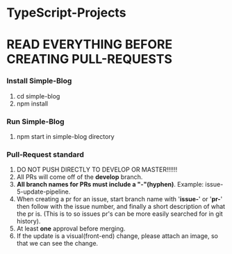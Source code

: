 # TypeScript-Projects

# READ EVERYTHING BEFORE CREATING PULL-REQUESTS

### Install Simple-Blog
1. cd simple-blog
2. npm install

### Run Simple-Blog
1. npm start in simple-blog directory

### Pull-Request standard
1. DO NOT PUSH DIRECTLY TO DEVELOP OR MASTER!!!!!!
1. All PRs will come off of the __develop__ branch.
1. __All branch names for PRs must include a "-"(hyphen)__. Example: issue-5-update-pipeline.
1. When creating a pr for an issue, start branch name with '__issue-__' or '__pr-__' then follow with the issue number, and finally a short description of what the pr is. (This is to so issues pr's can be more easily searched for in git history).
1. At least __one__ approval before merging.
1. If the update is a visual(front-end) change, please attach an image, so that we can see the change.
